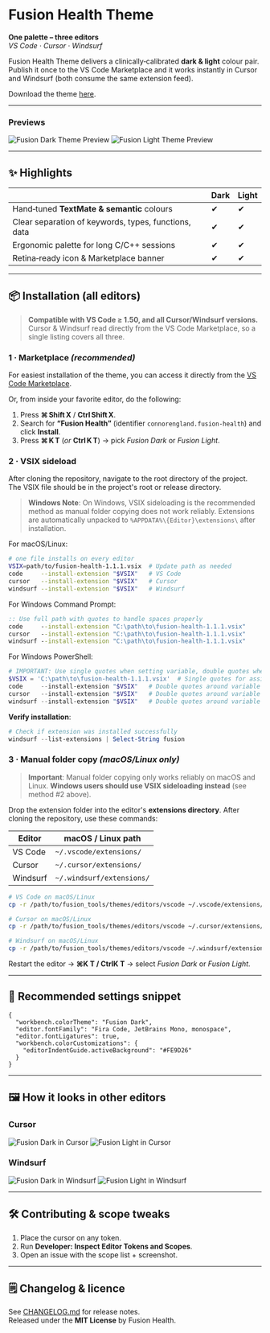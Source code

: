 # Fusion Health Theme

**One palette – three editors**  
*VS Code · Cursor · Windsurf*

Fusion Health Theme delivers a clinically‑calibrated **dark & light** colour pair.\
Publish it once to the VS Code Marketplace and it works instantly in Cursor and Windsurf (both consume the same extension feed).

Download the theme [here](https://marketplace.visualstudio.com/items?itemName=connorengland.fusion-health).

---

### Previews

![Fusion Dark Theme Preview](images/preview-dark.png)
![Fusion Light Theme Preview](images/preview-light.png)

---

## ✨ Highlights

|                                                      | Dark | Light |
| ---------------------------------------------------- | ---- | ----- |
| Hand‑tuned **TextMate & semantic** colours           | ✔    | ✔     |
| Clear separation of keywords, types, functions, data | ✔    | ✔     |
| Ergonomic palette for long C/C++ sessions            | ✔    | ✔     |
| Retina‑ready icon & Marketplace banner               | ✔    | ✔     |

---

## 📦 Installation (all editors)

> **Compatible with VS Code ≥ 1.50, and all Cursor/Windsurf versions.**\
> Cursor & Windsurf read directly from the VS Code Marketplace, so a single listing covers all three.

### 1 · Marketplace *(recommended)*

For easiest installation of the theme, you can access it directly from the [VS Code Marketplace](https://marketplace.visualstudio.com/items?itemName=connorengland.fusion-health).

Or, from inside your favorite editor, do the following:

1. Press **⌘ Shift X** / **Ctrl Shift X**.
2. Search for **“Fusion Health”** (identifier `connorengland.fusion-health`) and click **Install**.
3. Press **⌘ K T** (*or* **Ctrl K T**) → pick *Fusion Dark* or *Fusion Light*.

### 2 · VSIX sideload

After cloning the repository, navigate to the root directory of the project. The VSIX file should be in the project's root or release directory.

> **Windows Note**: On Windows, VSIX sideloading is the recommended method as manual folder copying does not work reliably. Extensions are automatically unpacked to `%APPDATA%\{Editor}\extensions\` after installation.

For macOS/Linux:

```bash
# one file installs on every editor
VSIX=path/to/fusion-health-1.1.1.vsix  # Update path as needed
code     --install-extension "$VSIX"   # VS Code
cursor   --install-extension "$VSIX"   # Cursor
windsurf --install-extension "$VSIX"   # Windsurf
```

For Windows Command Prompt:

```cmd
:: Use full path with quotes to handle spaces properly
code     --install-extension "C:\path\to\fusion-health-1.1.1.vsix"   
cursor   --install-extension "C:\path\to\fusion-health-1.1.1.vsix"   
windsurf --install-extension "C:\path\to\fusion-health-1.1.1.vsix"   
```

For Windows PowerShell:

```powershell
# IMPORTANT: Use single quotes when setting variable, double quotes when using it
$VSIX = 'C:\path\to\fusion-health-1.1.1.vsix'  # Single quotes for assignment
code     --install-extension "$VSIX"   # Double quotes around variable
cursor   --install-extension "$VSIX"   # Double quotes around variable  
windsurf --install-extension "$VSIX"   # Double quotes around variable
```

**Verify installation**:
```powershell
# Check if extension was installed successfully
windsurf --list-extensions | Select-String fusion
```

### 3 · Manual folder copy *(macOS/Linux only)*

> **Important**: Manual folder copying only works reliably on macOS and Linux. **Windows users should use VSIX sideloading instead** (see method #2 above).

Drop the extension folder into the editor's **extensions directory**. After cloning the repository, use these commands:

| Editor   | macOS / Linux path        |
| -------- | ------------------------- |
| VS Code  | `~/.vscode/extensions/`   |
| Cursor   | `~/.cursor/extensions/`   |
| Windsurf | `~/.windsurf/extensions/` |

```bash
# VS Code on macOS/Linux
cp -r /path/to/fusion_tools/themes/editors/vscode ~/.vscode/extensions/connorengland.fusion-health-1.1.1

# Cursor on macOS/Linux
cp -r /path/to/fusion_tools/themes/editors/vscode ~/.cursor/extensions/connorengland.fusion-health-1.1.1

# Windsurf on macOS/Linux
cp -r /path/to/fusion_tools/themes/editors/vscode ~/.windsurf/extensions/connorengland.fusion-health-1.1.1
```

Restart the editor → **⌘K T / CtrlK T** → select *Fusion Dark* or *Fusion Light*.

---

## 🔧 Recommended settings snippet

```jsonc
{
  "workbench.colorTheme": "Fusion Dark",
  "editor.fontFamily": "Fira Code, JetBrains Mono, monospace",
  "editor.fontLigatures": true,
  "workbench.colorCustomizations": {
    "editorIndentGuide.activeBackground": "#FE9D26"
  }
}
```

---

## 🖼️ How it looks in other editors

### Cursor
![Fusion Dark in Cursor](images/preview-dark-cursor.png)
![Fusion Light in Cursor](images/preview-light-cursor.png)

### Windsurf
![Fusion Dark in Windsurf](images/preview-dark-windsurf.png)
![Fusion Light in Windsurf](images/preview-light-windsurf.png)

---

## 🛠️ Contributing & scope tweaks

1. Place the cursor on any token.
2. Run **Developer: Inspect Editor Tokens and Scopes**.
3. Open an issue with the scope list + screenshot.

---

## 🗒️ Changelog & licence

See [CHANGELOG.md](../CHANGELOG.md) for release notes.\
Released under the **MIT License** by Fusion Health.